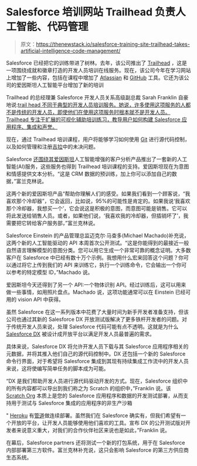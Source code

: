 # Salesforce 培训网站 Trailhead 负责人工智能、代码管理

> 原文：<https://thenewstack.io/salesforce-training-site-trailhead-takes-artificial-intelligence-code-management/>

Salesforce 已经把它的训练带进了树林。去年，该公司推出了 [Trailhead](https://trailhead.salesforce.com/) ，这是一项围绕成就和徽章打造的开发人员培训在线服务。现在，该公司今年在学习网站上增加了一些内容，包括在课程中增加了 [Atlassian](http://www.atlassian.com) 和 [GitHub](https://www.github.com) 工具。它还为该公司的爱因斯坦人工智能平台增加了新的培训

Trailhead 的总经理兼 Salesforce 开发人员关系高级副总裁 Sarah Franklin 自豪地说:[trail head 不同于典型的开发人员培训服务。她说，许多使用这项服务的人都不是传统的开发人员，即使他们在使用这项服务时根本就不是开发人员。Trailhead 专注于扩展的可视化辅助培训练习，教导用户如何构建 Salesforce 应用程序、集成和声誉。](https://www.linkedin.com/in/sarahfranklin/)

现在，通过 Trailhead 培训课程，用户将能够学习如何使用 [Git](https://git-scm.com/) 进行源代码控制，以及如何管理和注册[吉拉](https://jira.atlassian.com/secure/Dashboard.jspa)中的未决问题。

Salesforce [还围绕其](https://www.salesforce.com/blog/2017/06/introducing-einstein-analytics.html)[爱因斯坦](https://www.salesforce.com/products/einstein/overview/)人工智能增强的客户分析产品推出了一套新的人工智能(AI)服务，这些服务也得到 Trailhead 培训课程的支持。爱因斯坦现在为意图和情感提供文本分析。“这是 CRM 数据的预训练，加上你可以添加自己的数据，”富兰克林说。

这两个新的爱因斯坦产品“帮助你理解人们的感受。如果我们看到一个顾客说，“我喜欢那个冷却器”，它会返回，比如说，95%的可能性是肯定的。如果我说‘我喜欢那个冷却器，我想买一个’，它会说这是积极的意图，而意图可能是销售。它可以将此发送给销售人员。或者，如果他们说，‘我喜欢我的冷却器，但插销坏了’，我需要把它转给客户服务部，”富兰克林说。

Salesforce Einstein 的产品管理总监迈克尔·马查多(Michael Machado)补充说，这两个新的人工智能驱动的 API 本周首次公开测试。“这是你能得到的最接近一般自然语言理解模型的意图分类。您可以用它生成一个非常可靠的概念证明。大多数客户在 Salesforce 中已经有数十万个示例。我想用什么宏来回答这个问题？你可以通过将它上传到我们的 API 来训练它，执行一个训练命令，它会输出一个你可以参考的特定模型 ID，”Machado 说。

爱因斯坦今天还得到了另一个 API:一个物体识别 API。经过训练后，这可以用来做一些事情，如用照片盘点。Machado 说，这项功能通常可以在 Einstein 已经可用的 vision API 中获得。

虽然 Salesforce 在这一系列版本中花费了大量时间为新手开发者准备支持，但该公司也通过其新的 Salesforce DX 开放测试版解决了更多铁杆开发者的问题。对于传统开发人员来说，处理 Salesforce 代码可能有点不透明。这就是为什么 [Salesforce DX](https://www.salesforce.com/products/platform/products/salesforce-dx/) 被设计成开放平台以满足开发人员最普遍的需求。

具体来说，Salesforce DX 将允许开发人员下载与其 Salesforce 应用程序相关的元数据，并将其推入他们自己的源代码控制中。DX 还包括一个新的 Salesforce 命令行界面，对于希望将 Salesforce 集成到其现有持续集成工作流中的开发人员来说，这将使编写简单任务的脚本成为可能。

“DX 是我们帮助开发人员进行源代码驱动开发的方式。现在，Salesforce 组织中的所有内容都可以导出到我们称之为 Scratch 的组织中，”Franklin 说。该 [Scratch Org](https://bluecanvas.io/2017/01/04/salesforce-dx-scratch-orgs.html) 本质上是您的 Salesforce 应用程序和数据的开发测试部署，从而支持用于测试与 Salesforce 集成的应用程序的非生产沙箱

" [Heroku](https://www.heroku.com/) 有[管道](https://devcenter.heroku.com/articles/pipelines)做连续部署。虽然我们在 Salesforce 确实有，但我们希望有一个开放的平台，让开发人员能够使用他们喜欢的工具。宣布 DX 的公开测试版对开发者来说意义重大，对我们的合作伙伴社区来说也是如此，”Franklin 说。

在幕后，Salesforce partners 还将测试一个新的打包系统，用于在 Salesforce 内部部署第三方软件。富兰克林补充说，这只会影响 Salesforce 的第三方供应商生态系统。

<svg xmlns:xlink="http://www.w3.org/1999/xlink" viewBox="0 0 68 31" version="1.1"><title>Group</title> <desc>Created with Sketch.</desc></svg>